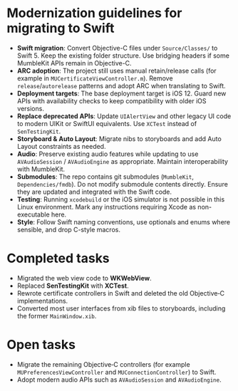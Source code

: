 # Modernization guidelines for migrating to Swift

- **Swift migration**: Convert Objective-C files under `Source/Classes/` to Swift 5. Keep the existing folder structure. Use bridging headers if some MumbleKit APIs remain in Objective-C.
- **ARC adoption**: The project still uses manual retain/release calls (for example in `MUCertificateViewController.m`). Remove `release`/`autorelease` patterns and adopt ARC when translating to Swift.
- **Deployment targets**: The base deployment target is iOS 12. Guard new APIs with availability checks to keep compatibility with older iOS versions.
- **Replace deprecated APIs**: Update `UIAlertView` and other legacy UI code to modern UIKit or SwiftUI equivalents. Use `XCTest` instead of `SenTestingKit`.
- **Storyboard & Auto Layout**: Migrate nibs to storyboards and add Auto Layout constraints as needed.
- **Audio**: Preserve existing audio features while updating to use `AVAudioSession` / `AVAudioEngine` as appropriate. Maintain interoperability with MumbleKit.
- **Submodules**: The repo contains git submodules (`MumbleKit`, `Dependencies/fmdb`). Do not modify submodule contents directly. Ensure they are updated and integrated with the Swift code.
- **Testing**: Running `xcodebuild` or the iOS simulator is not possible in this Linux environment. Mark any instructions requiring Xcode as non-executable here.
- **Style**: Follow Swift naming conventions, use optionals and enums where sensible, and drop C-style macros.

Completed tasks
===============
- Migrated the web view code to **WKWebView**.
- Replaced **SenTestingKit** with **XCTest**.
- Rewrote certificate controllers in Swift and deleted the old Objective‑C implementations.
- Converted most user interfaces from xib files to storyboards, including the former `MainWindow.xib`.

Open tasks
==========
- Migrate the remaining Objective‑C controllers (for example `MUPreferencesViewController` and `MUConnectionController`) to Swift.
- Adopt modern audio APIs such as `AVAudioSession` and `AVAudioEngine`.


